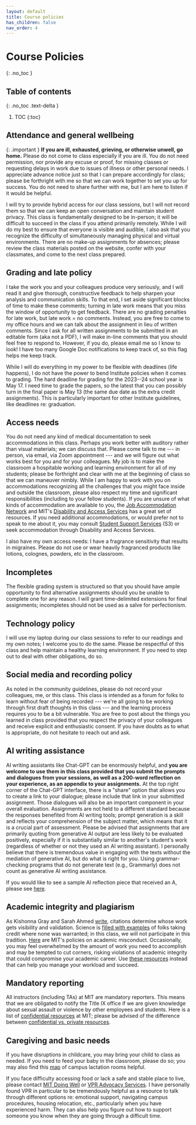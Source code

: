```yaml
---
layout: default
title: Course policies
has_children: false
nav_order: 4
---
```


# Course Policies
{: .no_toc }

## Table of contents
{: .no_toc .text-delta }

1. TOC
{:toc}


## Attendance and general wellbeing 

{: .important }
**If you are ill, exhausted, grieving, or otherwise unwell, go home.**  Please do not come to class especially if you are ill. You do not need permission, nor provide any excuse or proof, for missing classes or requesting delays in work due to issues of illness or other personal needs. I appreciate advance notice just so that I can prepare accordingly for class; please be forthright with me so that we can work together to set you up for success. You do not need to share further with me, but I am here to listen if it would be helpful.

I will try to provide hybrid access for our class sessions, but I will not record them so that we can keep an open conversation and maintain student privacy. This class is fundamentally designed to be in-person; it will be difficult to succeed in the class if you attend primarily remotely. While I will do my best to ensure that everyone is visible and audible, I also ask that you recognize the difficulty of simultaneously managing physical and virtual environments. There are no make-up assignments for absences; please review the class materials posted on the website, confer with your classmates, and come to the next class prepared.

## Grading and late policy 

I take the work you and your colleagues produce very seriously, and I will read it and give thorough, constructive feedback to help sharpen your analysis and communication skills. To that end, I set aside significant blocks of time to make these comments; turning in late work means that you miss the window of opportunity to get feedback. There are no grading penalties for late work, but late work = no comments.  Instead, you are free to come to my office hours and we can talk about the assignment in lieu of written comments. Since I ask for all written assignments to be submitted in an editable form (aka not a PDF), I will make in-line comments that you should feel free to respond to. However, if you do, please email me so I know to look! I have too many Google Doc notifications to keep track of, so this flag helps me keep track.

While I will do everything in my power to be flexible with deadlines (life happens), I do not have the power to bend Institute policies when it comes to grading. The hard deadline for grading for the 2023--24 school year is May 17. I need time to grade the papers, so the latest that you can possibly turn in the final paper is May 13 (the same due date as the extra credit assignments). This is particularly important for other Institute guidelines, like deadlines re: graduation.

## Access needs 

You do not need any kind of medical documentation to seek accommodations in this class. Perhaps you work better with auditory rather than visual materials; we can discuss that. Please come talk to me --- in person, via email, via Zoom appointment --- and we will figure out what works best for you and for your colleagues. My job is to make the classroom a hospitable working and learning environment for all of my students; please be forthright and clear with me at the beginning of class so that we can maneuver nimbly. While I am happy to work with you on accommodations recognizing all the challenges that you might face inside and outside the classroom, please also respect my time and significant responsibilities (including to your fellow students). If you are unsure of what kinds of accommodation are available to you, the [Job Accommodation Network](https://askjan.org/) and MIT's [Disability and Access Services](https://studentlife.mit.edu/das) has a great set of resources. If you need additional accommodations, or would prefer not to speak to me about it, you may consult [Student Support Services](https://studentlife.mit.edu/s3) (S3) or seek accommodation through Disability and Access Services.

I also have my own access needs: I have a fragrance sensitivity that results in migraines. Please do not use or wear heavily fragranced products like lotions, colognes, powders, etc in the classroom.

## Incompletes 

The flexible grading system is structured so that you should have ample opportunity to find alternative assignments should you be unable to complete one for any reason. I will grant time-delimited extensions for final assignments; incompletes should not be used as a salve for perfectionism.

## Technology policy 

I will use my laptop during our class sessions to refer to our readings and my own notes; I welcome you to do the same. Please be respectful of this class and help maintain a healthy learning environment. If you need to step out to deal with other obligations, do so.

## Social media and recording policy

As noted in the community guidelines, please do not record your colleagues, me, or this class. This class is intended as a forum for folks to learn without fear of being recorded --- we're all going to be working through first draft thoughts in this class --- and the learning process requires you to be a bit vulnerable. You are free to post about the things you learned in class provided that you respect the privacy of your colleagues and receive explicit and enthusiastic consent. If you have doubts as to what is appropriate, do not hesitate to reach out and ask.

## AI writing assistance

AI writing assistants like Chat-GPT can be enormously helpful, and **you are welcome to use them in this class provided that you submit the prompts and dialogues from your sessions, as well as a 200-word reflection on your experience, as an appendix to your assignments.** At the top right corner of the Chat-GPT interface, there is a "share" option that allows you to create a link to your dialogue; please include that link in your submitted assignment. Those dialogues will also be an important component in your overall evaluation. Assignments are not held to a different standard because the responses benefited from AI writing tools; prompt generation is a skill and reflects your comprehension of the subject matter, which means that it is a crucial part of assessment. Please be advised that assignments that are primarily quoting from generative AI output are less likely to be evaluated positively, especially if it is substantially similar to another's student's work (regardless of whether or not they used an AI writing assistant). I personally believe that there is tremendous value in engaging with the texts without the mediation of generative AI, but do what is right for you. Using grammar-checking programs that do not generate text (e.g., Grammarly) does not count as generative AI writing assistance.

If you would like to see a sample AI reflection piece that received an A, please see [here](https://docs.google.com/document/d/1SVQAVErHCyBIxAAKe-483gmityvZnEHLMZH699IjPHQ/edit#bookmark=id.ggeid3ihtq5). 

## Academic integrity and plagiarism

As Kishonna Gray and Sarah Ahmed [write](https://feministkilljoys.com/2013/09/11/making-feminist-points/), citations determine whose work gets visibility and validation. Science is [filled with examples](https://www.nature.com/articles/s41586-022-04966-w) of folks taking credit where none was warranted; in this class, we will not participate in this tradition. [Here](http://integrity.mit.edu/handbook/academic-integrity-handbook) are MIT's policies on academic misconduct. Occasionally, you may feel overwhelmed by the amount of work you need to accomplish and may be tempted to cut corners, risking violations of academic integrity that could compromise your academic career. Use [these resources](https://integrity.mit.edu/handbook/working-under-pressure) instead that can help you manage your workload and succeed.

## Mandatory reporting 

All instructors (including TAs) at MIT are mandatory reporters. This means that we are obligated to notify the Title IX office if we are given knowledge about sexual assault or violence by other employees and students. Here is a list of [confidential resources](https://idhr.mit.edu/reporting-options/confidential-resources) at MIT; please be advised of the difference between [confidential vs. private resources](https://facultyguide.mit.edu/section-3/confidential-vs-private-resources).

## Caregiving and basic needs 

If you have disruptions in childcare, you may bring your child to class as needed. If you need to feed your baby in the classroom, please do so; you may also find this [map](https://hr.mit.edu/worklife/lactation-rooms) of campus lactation rooms helpful.

If you face difficulty accessing food or lack a safe and stable place to live, please contact [MIT Doing Well](https://doingwell.mit.edu/foodandfinancial/) or [VPR Advocacy Services](https://studentlife.mit.edu/vpr). I have personally found VPR in particular to be tremendously helpful as a resource to talk through different options re: emotional support, navigating campus procedures, housing relocation, etc., particularly when you have experienced harm. They can also help you figure out how to support someone you know when they are going through a difficult time.